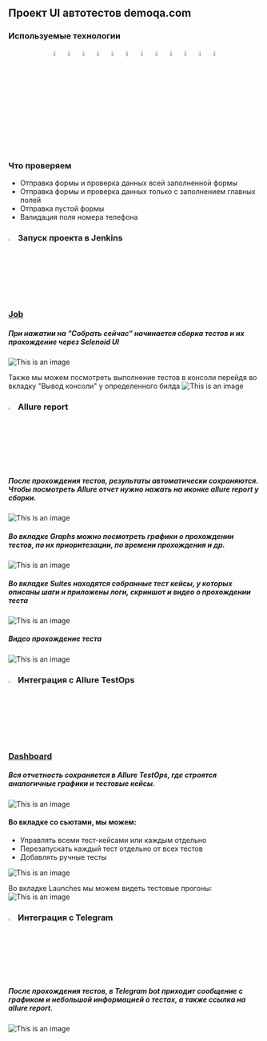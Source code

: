 ## Проект UI автотестов demoqa.com

<!-- Технологии -->

### Используемые технологии
<p  align="center">
  <code><img width="5%" title="Pycharm" src="images/logo/pycharm.png"></code>
  <code><img width="5%" title="Python" src="images/logo/python.png"></code>
  <code><img width="5%" title="Pytest" src="images/logo/pytest.png"></code>
  <code><img width="5%" title="Selene" src="images/logo/selene.png"></code>
  <code><img width="5%" title="Selenium" src="images/logo/selenium.png"></code>
  <code><img width="5%" title="GitHub" src="images/logo/github.png"></code>
  <code><img width="5%" title="Jenkins" src="images/logo/jenkins.png"></code>
  <code><img width="5%" title="Docker" src="images/logo/docker.png"></code>
  <code><img width="5%" title="Selenoid" src="images/logo/selenoid.png"></code>
  <code><img width="5%" title="Allure Report" src="images/logo/allure_report.png"></code>
  <code><img width="5%" title="Allure TestOps" src="images/logo/allure_testops.png"></code>
  <code><img width="5%" title="Telegram" src="images/logo/tg.png"></code>
</p>


<!-- Тест кейсы -->

### Что проверяем
* Отправка формы и проверка данных всей заполненной формы
* Отправка формы и проверка данных только с заполнением главных полей
* Отправка пустой формы
* Валидация поля номера телефона



<!-- Jenkins -->

### <img width="3%" title="Jenkins" src="images/logo/jenkins.png"> Запуск проекта в Jenkins

### [Job](https://jenkins.autotests.cloud/job/Maxim_Veselov11-demoqa-ui-tests/)

##### При нажатии на "Собрать сейчас" начинается сборка тестов и их прохождение через Selenoid UI
![This is an image](images/screenshots/jenkins.png)

Также мы можем посмотреть выполнение тестов в консоли перейдя во вкладку "Вывод консоли" у определенного билда
![This is an image](images/screenshots/console.png)

<!-- Allure report -->

### <img width="3%" title="Allure Report" src="images/logo/allure_report.png"> Allure report

##### После прохождения тестов, результаты автоматически сохраняются. Чтобы посмотреть Allure отчет нужно нажать на иконке allure report у сборки.
![This is an image](images/screenshots/allure.png)

##### Во вкладке Graphs можно посмотреть графики о прохождении тестов, по их приоритезации, по времени прохождения и др.
![This is an image](images/screenshots/graphs.png)

##### Во вкладке Suites находятся собранные тест кейсы, у которых описаны шаги и приложены логи, скриншот и видео о прохождении теста
![This is an image](images/screenshots/suites.png)

##### Видео прохождение теста
![This is an image](images/screenshots/video_test_run_example.gif)


<!-- Allure TestOps -->

### <img width="3%" title="Allure TestOps" src="images/logo/allure_testops.png"> Интеграция с Allure TestOps

### [Dashboard](https://allure.autotests.cloud/project/2112/dashboards)

##### Вся отчетность сохраняется в Allure TestOps, где строятся аналогичные графики и тестовые кейсы.
![This is an image](images/screenshots/dashboard.png)

#### Во вкладке со сьютами, мы можем:
- Управлять всеми тест-кейсами или каждым отдельно
- Перезапускать каждый тест отдельно от всех тестов
- Добавлять ручные тесты

![This is an image](images/screenshots/suites.png)

Во вкладке Launches мы можем видеть тестовые прогоны:
![This is an image](images/screenshots/launches.png)



<!-- Telegram -->

### <img width="3%" title="Telegram" src="images/logo/tg.png"> Интеграция с Telegram
##### После прохождения тестов, в Telegram bot приходит сообщение с графиком и небольшой информацией о тестах, а также ссылка на allure report.

![This is an image](images/screenshots/tg.png)
